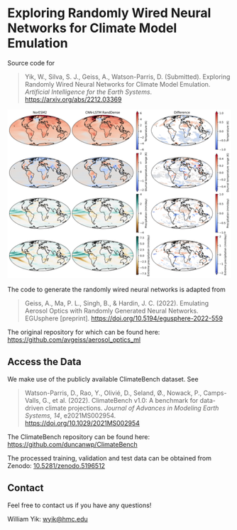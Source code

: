 # Exploring Randomly Wired Neural Networks for Climate Model Emulation
 
Source code for
> Yik, W., Silva, S. J., Geiss, A., Watson-Parris, D. (Submitted). Exploring Randomly Wired Neural Networks for Climate Model Emulation. *Artificial Intelligence for the Earth Systems*. https://arxiv.org/abs/2212.03369

![cnn_lstm_rand_dense_noresm2_comparison](/figures/cnn_lstm_rand_dense_noresm2_comparison.png)

The code to generate the randomly wired neural networks is adapted from
> Geiss, A., Ma, P. L., Singh, B., & Hardin, J. C. (2022). Emulating Aerosol Optics with Randomly Generated Neural Networks. EGUsphere [preprint]. https://doi.org/10.5194/egusphere-2022-559

The original repository for which can be found here: https://github.com/avgeiss/aerosol_optics_ml

## Access the Data
We make use of the publicly available ClimateBench dataset. See
> Watson-Parris, D., Rao, Y., Olivié, D., Seland, Ø., Nowack, P., Camps-Valls, G., et al. (2022). ClimateBench v1.0: A benchmark for data-driven climate projections. *Journal of Advances in Modeling Earth Systems, 14*, e2021MS002954. https://doi.org/10.1029/2021MS002954

The ClimateBench repository can be found here: https://github.com/duncanwp/ClimateBench

The processed training, validation and test data can be obtained from Zenodo: [10.5281/zenodo.5196512](https://doi.org/10.5281/zenodo.5196512)

## Contact
Feel free to contact us if you have any questions!

William Yik: wyik@hmc.edu
